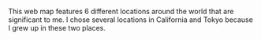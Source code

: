 This web map features 6 different locations around the world that are significant to me.
I chose several locations in California and Tokyo because I grew up in these two places. 
